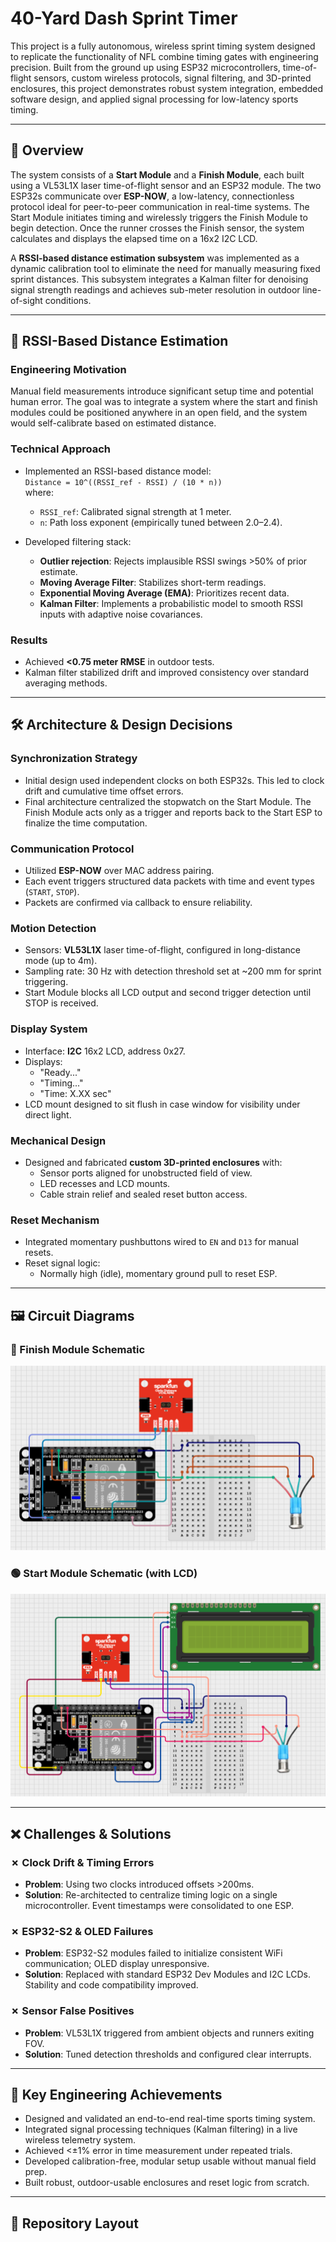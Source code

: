 # 40-Yard Dash Sprint Timer

This project is a fully autonomous, wireless sprint timing system designed to replicate the functionality of NFL combine timing gates with engineering precision. Built from the ground up using ESP32 microcontrollers, time-of-flight sensors, custom wireless protocols, signal filtering, and 3D-printed enclosures, this project demonstrates robust system integration, embedded software design, and applied signal processing for low-latency sports timing.

---

## 🚀 Overview

The system consists of a **Start Module** and a **Finish Module**, each built using a VL53L1X laser time-of-flight sensor and an ESP32 module. The two ESP32s communicate over **ESP-NOW**, a low-latency, connectionless protocol ideal for peer-to-peer communication in real-time systems. The Start Module initiates timing and wirelessly triggers the Finish Module to begin detection. Once the runner crosses the Finish sensor, the system calculates and displays the elapsed time on a 16x2 I2C LCD.

A **RSSI-based distance estimation subsystem** was implemented as a dynamic calibration tool to eliminate the need for manually measuring fixed sprint distances. This subsystem integrates a Kalman filter for denoising signal strength readings and achieves sub-meter resolution in outdoor line-of-sight conditions.

---

## 🔌 RSSI-Based Distance Estimation

### Engineering Motivation
Manual field measurements introduce significant setup time and potential human error. The goal was to integrate a system where the start and finish modules could be positioned anywhere in an open field, and the system would self-calibrate based on estimated distance.

### Technical Approach
- Implemented an RSSI-based distance model:  
  `Distance = 10^((RSSI_ref - RSSI) / (10 * n))`  
  where:
  - `RSSI_ref`: Calibrated signal strength at 1 meter.
  - `n`: Path loss exponent (empirically tuned between 2.0–2.4).

- Developed filtering stack:
  - **Outlier rejection**: Rejects implausible RSSI swings >50% of prior estimate.
  - **Moving Average Filter**: Stabilizes short-term readings.
  - **Exponential Moving Average (EMA)**: Prioritizes recent data.
  - **Kalman Filter**: Implements a probabilistic model to smooth RSSI inputs with adaptive noise covariances.

### Results
- Achieved **<0.75 meter RMSE** in outdoor tests.
- Kalman filter stabilized drift and improved consistency over standard averaging methods.

---

## 🛠️ Architecture & Design Decisions

### Synchronization Strategy
- Initial design used independent clocks on both ESP32s. This led to clock drift and cumulative time offset errors.
- Final architecture centralized the stopwatch on the Start Module. The Finish Module acts only as a trigger and reports back to the Start ESP to finalize the time computation.

### Communication Protocol
- Utilized **ESP-NOW** over MAC address pairing.
- Each event triggers structured data packets with time and event types (`START`, `STOP`).
- Packets are confirmed via callback to ensure reliability.

### Motion Detection
- Sensors: **VL53L1X** laser time-of-flight, configured in long-distance mode (up to 4m).
- Sampling rate: 30 Hz with detection threshold set at ~200 mm for sprint triggering.
- Start Module blocks all LCD output and second trigger detection until STOP is received.

### Display System
- Interface: **I2C** 16x2 LCD, address 0x27.
- Displays:
  - "Ready..."
  - "Timing..."
  - "Time: X.XX sec"
- LCD mount designed to sit flush in case window for visibility under direct light.

### Mechanical Design
- Designed and fabricated **custom 3D-printed enclosures** with:
  - Sensor ports aligned for unobstructed field of view.
  - LED recesses and LCD mounts.
  - Cable strain relief and sealed reset button access.

### Reset Mechanism
- Integrated momentary pushbuttons wired to `EN` and `D13` for manual resets.
- Reset signal logic:
  - Normally high (idle), momentary ground pull to reset ESP.

---

## 🖼️ Circuit Diagrams

### 🏁 Finish Module Schematic

![Finish Module Circuit](images/final_circuit_schematic_box1.png)

### 🟢 Start Module Schematic (with LCD)

![Start Module Circuit](images/final_circuit_schematic_box2.png)

---

## ❌ Challenges & Solutions

### ✗ Clock Drift & Timing Errors
- **Problem**: Using two clocks introduced offsets >200ms.
- **Solution**: Re-architected to centralize timing logic on a single microcontroller. Event timestamps were consolidated to one ESP.

### ✗ ESP32-S2 & OLED Failures
- **Problem**: ESP32-S2 modules failed to initialize consistent WiFi communication; OLED display unresponsive.
- **Solution**: Replaced with standard ESP32 Dev Modules and I2C LCDs. Stability and code compatibility improved.

### ✗ Sensor False Positives
- **Problem**: VL53L1X triggered from ambient objects and runners exiting FOV.
- **Solution**: Tuned detection thresholds and configured clear interrupts.

---

## 🏅 Key Engineering Achievements

- Designed and validated an end-to-end real-time sports timing system.
- Integrated signal processing techniques (Kalman filtering) in a live wireless telemetry system.
- Achieved <±1% error in time measurement under repeated trials.
- Developed calibration-free, modular setup usable without manual field prep.
- Built robust, outdoor-usable enclosures and reset logic from scratch.

---

## 📂 Repository Layout

